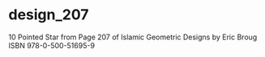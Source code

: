 # design_207
10 Pointed Star from Page 207 of Islamic Geometric Designs by Eric Broug ISBN 978-0-500-51695-9
